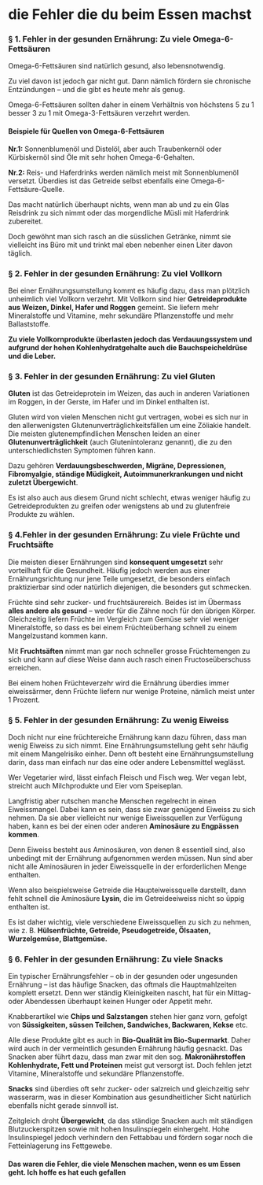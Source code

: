 # die Fehler die du beim Essen machst




### § 1. Fehler in der gesunden Ernährung: Zu viele Omega-6-Fettsäuren 



Omega-6-Fettsäuren sind natürlich gesund, also lebensnotwendig.

Zu viel davon ist jedoch gar nicht gut. Dann nämlich fördern sie chronische Entzündungen – und die gibt es heute mehr als genug.

Omega-6-Fettsäuren sollten daher in einem Verhältnis von höchstens 5 zu 1 besser 3 zu 1 mit Omega-3-Fettsäuren verzehrt werden.

#### Beispiele für Quellen von Omega-6-Fettsäuren
**Nr.1:** Sonnenblumenöl und Distelöl, aber auch Traubenkernöl oder Kürbiskernöl sind Öle mit sehr hohen Omega-6-Gehalten.

**Nr.2:** Reis- und Haferdrinks werden nämlich meist mit Sonnenblumenöl versetzt. Überdies ist das Getreide selbst ebenfalls eine Omega-6-Fettsäure-Quelle.

Das macht natürlich überhaupt nichts, wenn man ab und zu ein Glas Reisdrink zu sich nimmt oder das morgendliche Müsli mit Haferdrink zubereitet.

Doch gewöhnt man sich rasch an die süsslichen Getränke, nimmt sie vielleicht ins Büro mit und trinkt mal eben nebenher einen Liter davon täglich.





### § 2. Fehler in der gesunden Ernährung: Zu viel Vollkorn 



Bei einer Ernährungsumstellung kommt es häufig dazu, dass man plötzlich unheimlich viel Vollkorn verzehrt. Mit Vollkorn sind hier **Getreideprodukte aus Weizen, Dinkel, Hafer und Roggen** gemeint.
Sie liefern mehr Mineralstoffe und Vitamine, mehr sekundäre Pflanzenstoffe und mehr Ballaststoffe.

**Zu viele Vollkornprodukte überlasten jedoch das Verdauungssystem und aufgrund der hohen Kohlenhydratgehalte auch die Bauchspeicheldrüse und die Leber.**





### § 3. Fehler in der gesunden Ernährung: Zu viel Gluten



**Gluten** ist das Getreideprotein im Weizen, das auch in anderen Variationen im Roggen, in der Gerste, im Hafer und im Dinkel enthalten ist.

Gluten wird von vielen Menschen nicht gut vertragen, wobei es sich nur in den allerwenigsten Glutenunverträglichkeitsfällen um eine Zöliakie handelt. Die meisten glutenempfindlichen Menschen leiden an einer **Glutenunverträglichkeit** (auch Glutenintoleranz genannt), die zu den unterschiedlichsten Symptomen führen kann.

Dazu gehören **Verdauungsbeschwerden, Migräne, Depressionen, Fibromyalgie, ständige Müdigkeit, Autoimmunerkrankungen und nicht zuletzt Übergewicht**.

Es ist also auch aus diesem Grund nicht schlecht, etwas weniger häufig zu Getreideprodukten zu greifen oder wenigstens ab und zu glutenfreie Produkte zu wählen.





### § 4.Fehler in der gesunden Ernährung: Zu viele Früchte und Fruchtsäfte



Die meisten dieser Ernährungen sind **konsequent umgesetzt** sehr vorteilhaft für die Gesundheit. Häufig jedoch werden aus einer Ernährungsrichtung nur jene Teile umgesetzt, die besonders einfach praktizierbar sind oder natürlich diejenigen, die besonders gut schmecken.

Früchte sind sehr zucker- und fruchtsäurereich. Beides ist im Übermass **alles andere als gesund** – weder für die Zähne noch für den übrigen Körper. Gleichzeitig liefern Früchte im Vergleich zum Gemüse sehr viel weniger Mineralstoffe, so dass es bei einem Früchteüberhang schnell zu einem Mangelzustand kommen kann.

Mit **Fruchtsäften** nimmt man gar noch schneller grosse Früchtemengen zu sich und kann auf diese Weise dann auch rasch einen Fructoseüberschuss erreichen.

Bei einem hohen Früchteverzehr wird die Ernährung überdies immer eiweissärmer, denn Früchte liefern nur wenige Proteine, nämlich meist unter 1 Prozent.





### § 5. Fehler in der gesunden Ernährung: Zu wenig Eiweiss



Doch nicht nur eine früchtereiche Ernährung kann dazu führen, dass man wenig Eiweiss zu sich nimmt. Eine Ernährungsumstellung geht sehr häufig mit einem Mangelrisiko einher. Denn oft besteht eine Ernährungsumstellung darin, dass man einfach nur das eine oder andere Lebensmittel weglässt.

Wer Vegetarier wird, lässt einfach Fleisch und Fisch weg. Wer vegan lebt, streicht auch Milchprodukte und Eier vom Speiseplan.

Langfristig aber rutschen manche Menschen regelrecht in einen Eiweissmangel. Dabei kann es sein, dass sie zwar genügend Eiweiss zu sich nehmen. Da sie aber vielleicht nur wenige Eiweissquellen zur Verfügung haben, kann es bei der einen oder anderen **Aminosäure zu Engpässen kommen**.

Denn Eiweiss besteht aus Aminosäuren, von denen 8 essentiell sind, also unbedingt mit der Ernährung aufgenommen werden müssen. Nun sind aber nicht alle Aminosäuren in jeder Eiweissquelle in der erforderlichen Menge enthalten.

Wenn also beispielsweise Getreide die Haupteiweissquelle darstellt, dann fehlt schnell die Aminosäure **Lysin**, die im Getreideeiweiss nicht so üppig enthalten ist.

Es ist daher wichtig, viele verschiedene Eiweissquellen zu sich zu nehmen, wie z. B. **Hülsenfrüchte, Getreide, Pseudogetreide, Ölsaaten, Wurzelgemüse, Blattgemüse.**





### § 6. Fehler in der gesunden Ernährung: Zu viele Snacks



Ein typischer Ernährungsfehler – ob in der gesunden oder ungesunden Ernährung – ist das häufige Snacken, das oftmals die Hauptmahlzeiten komplett ersetzt. Denn wer ständig Kleinigkeiten nascht, hat für ein Mittag- oder Abendessen überhaupt keinen Hunger oder Appetit mehr.

Knabberartikel wie **Chips und Salzstangen** stehen hier ganz vorn, gefolgt von **Süssigkeiten, süssen Teilchen, Sandwiches, Backwaren, Kekse** etc.


Alle diese Produkte gibt es auch in **Bio-Qualität im Bio-Supermarkt**. Daher wird auch in der vermeintlich gesunden Ernährung häufig gesnackt. Das Snacken aber führt dazu, dass man zwar mit den sog. **Makronährstoffen Kohlenhydrate, Fett und Proteinen** meist gut versorgt ist. Doch fehlen jetzt Vitamine, Mineralstoffe und sekundäre Pflanzenstoffe.

**Snacks** sind überdies oft sehr zucker- oder salzreich und gleichzeitig sehr wasserarm, was in dieser Kombination aus gesundheitlicher Sicht natürlich ebenfalls nicht gerade sinnvoll ist.


Zeitgleich droht **Übergewicht**, da das ständige Snacken auch mit ständigen Blutzuckerspitzen sowie mit hohen Insulinspiegeln einhergeht. Hohe Insulinspiegel jedoch verhindern den Fettabbau und fördern sogar noch die Fetteinlagerung ins Fettgewebe.



#### Das waren die Fehler, die viele Menschen machen, wenn es um Essen geht. Ich hoffe es hat euch gefallen

